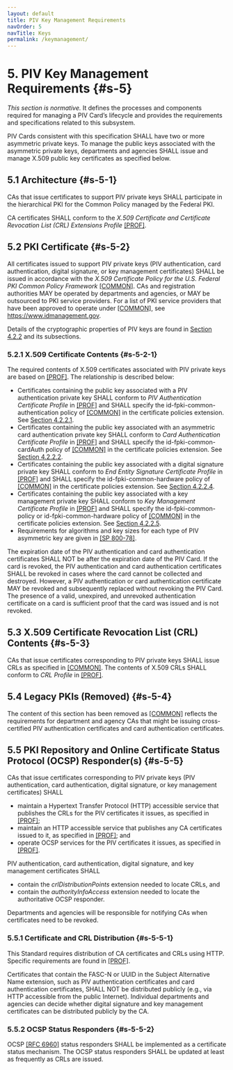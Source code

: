 ```yaml
---
layout: default
title: PIV Key Management Requirements
navOrder: 5
navTitle: Keys
permalink: /keymanagement/
---
```


# 5. PIV Key Management Requirements {#s-5}

_This section is normative._ It defines the processes and components required for managing a PIV Card’s lifecycle and provides the requirements and specifications related to this subsystem.

PIV Cards consistent with this specification SHALL have two or more asymmetric private keys. To manage
the public keys associated with the asymmetric private keys, departments and agencies SHALL issue and
manage X.509 public key certificates as specified below.

## 5.1 Architecture {#s-5-1}

CAs that issue certificates to support PIV private keys SHALL participate in the hierarchical PKI
for the Common Policy managed by the Federal PKI. 

CA certificates SHALL conform to the *X.509 Certificate and
Certificate Revocation List (CRL) Extensions Profile*
[[PROF]](../_Appendix/references.md#ref-PROF).

## 5.2 PKI Certificate {#s-5-2}

All certificates issued to support PIV private keys (PIV authentication, card authentication, digital signature, or key management certificates) SHALL be issued in accordance with the *X.509 Certificate
Policy for the U.S. Federal PKI Common Policy Framework* [[COMMON]](../_Appendix/references.md#ref-COMMON). 
CAs and registration authorities MAY be operated by departments and agencies, or MAY be outsourced to PKI
service providers. For a list of PKI service providers that have been approved to operate under
[[COMMON]](../_Appendix/references.md#ref-COMMON), see <https://www.idmanagement.gov>.

Details of the cryptographic properties of PIV keys are found in [Section 4.2.2](frontend.md#s-4-2-2) and its subsections.

### 5.2.1 X.509 Certificate Contents {#s-5-2-1}

The required contents of X.509 certificates associated with PIV private keys are based on [[PROF]](../_Appendix/references.md#ref-PROF). The
relationship is described below:

- Certificates containing the public key associated with a PIV authentication private key SHALL conform
    to *PIV Authentication Certificate Profile* in [[PROF]](../_Appendix/references.md#ref-PROF) and SHALL specify the id-fpki-common-authentication policy of [[COMMON]](../_Appendix/references.md#ref-COMMON) in the certificate policies extension.
    See [Section 4.2.2.1](frontend.md#s-4-2-2-1).
- Certificates containing the public key associated with an asymmetric card authentication private key
    SHALL conform to *Card Authentication Certificate Profile* in [[PROF]](../_Appendix/references.md#ref-PROF) and SHALL specify the id-fpki-common-cardAuth policy of [[COMMON]](../_Appendix/references.md#ref-COMMON) in the certificate policies extension.
    See [Section 4.2.2.2](frontend.md#s-4-2-2-2).
- Certificates containing the public key associated with a digital signature private key SHALL conform to
    *End Entity Signature Certificate Profile* in [[PROF]](../_Appendix/references.md#ref-PROF) and SHALL specify the id-fpki-common-hardware policy of [[COMMON]](../_Appendix/references.md#ref-COMMON) in the certificate policies
    extension. See [Section 4.2.2.4](frontend.md#s-4-2-2-4).
- Certificates containing the public key associated with a key management private key SHALL conform to
    *Key Management Certificate Profile* in [[PROF]](../_Appendix/references.md#ref-PROF) and SHALL specify the id-fpki-common-policy or id-fpki-common-hardware policy of [[COMMON]](../_Appendix/references.md#ref-COMMON) in the certificate policies extension.
    See [Section 4.2.2.5](frontend.md#s-4-2-2-5).
- Requirements for algorithms and key sizes for each type of PIV asymmetric key are given in
    [[SP 800-78]](../_Appendix/references.md#ref-SP-800-78).

The expiration date of the PIV authentication and card authentication certificates 
SHALL NOT be after the expiration date of the PIV Card. If the card is revoked, 
the PIV authentication and card authentication certificates SHALL be revoked in cases where the card cannot be collected and destroyed.
However, a PIV authentication or card authentication certificate MAY be revoked and subsequently replaced without revoking the
PIV Card. The presence of a valid, unexpired, and unrevoked authentication
certificate on a card is sufficient proof that the card was issued and is not revoked.

## 5.3 X.509 Certificate Revocation List (CRL) Contents {#s-5-3}

CAs that issue certificates corresponding to PIV private keys SHALL issue CRLs as specified in
[[COMMON]](../_Appendix/references.md#ref-COMMON). The contents of X.509 CRLs SHALL conform to *CRL Profile* in [[PROF]](../_Appendix/references.md#ref-PROF).

## 5.4 Legacy PKIs (Removed) {#s-5-4}

The content of this section has been removed as [[COMMON]](../_Appendix/references.md#ref-COMMON) reflects the requirements for department and agency CAs that might be issuing cross-certified PIV authentication certificates and card authentication certificates.

## 5.5 PKI Repository and Online Certificate Status Protocol (OCSP) Responder(s) {#s-5-5}

CAs that issue certificates corresponding to PIV private keys (PIV authentication, card authentication, digital signature, or key management certificates) SHALL

- maintain a Hypertext Transfer Protocol (HTTP) accessible service that publishes the CRLs for the PIV certificates it issues, as specified in [[PROF]](../_Appendix/references.md#ref-PROF);
- maintain an HTTP accessible service that publishes any CA certificates issued to it, as specified in [[PROF]](../_Appendix/references.md#ref-PROF); and
- operate OCSP services for the PIV certificates it issues, as specified in [[PROF]](../_Appendix/references.md#ref-PROF).

PIV authentication, card authentication, digital signature, and key management certificates SHALL

- contain the *crlDistributionPoints* extension needed to locate CRLs, and
- contain the *authorityInfoAccess* extension needed to locate the authoritative OCSP responder.

Departments and agencies will be responsible for notifying CAs when certificates need to be revoked.

### 5.5.1 Certificate and CRL Distribution {#s-5-5-1}

This Standard requires distribution of CA certificates and CRLs using HTTP. Specific requirements are
found in [[PROF]](../_Appendix/references.md#ref-PROF).

Certificates that contain the FASC-N or UUID in the Subject Alternative Name extension, such as PIV
authentication certificates and card authentication certificates, SHALL NOT be distributed publicly (e.g., via
HTTP accessible from the public Internet).
Individual departments and agencies can decide whether digital signature and key
management certificates can be distributed publicly by the CA.

### 5.5.2 OCSP Status Responders {#s-5-5-2}

OCSP [[RFC 6960]](../_Appendix/references.md#ref-RFC6960) status responders SHALL be implemented as a certificate status
mechanism. The OCSP status responders SHALL be updated at least as frequently as CRLs are issued.

